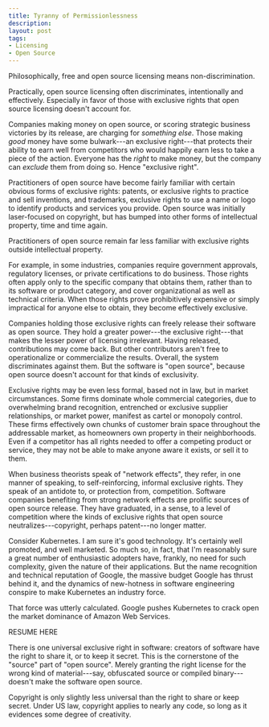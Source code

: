 ```yaml
---
title: Tyranny of Permissionlessness
description:
layout: post
tags:
- Licensing
- Open Source
---
```


Philosophically, free and open source licensing means non-discrimination.

Practically, open source licensing often discriminates, intentionally and effectively.  Especially in favor of those with exclusive rights that open source licensing doesn't account for.

Companies making money on open source, or scoring strategic business victories by its release, are charging for _something else_.  Those making _good_ money have some bulwark---an exclusive right---that protects their ability to earn well from competitors who would happily earn less to take a piece of the action.  Everyone has the _right_ to make money, but the company can _exclude_ them from doing so.  Hence "exclusive right".

Practitioners of open source have become fairly familiar with certain obvious forms of exclusive rights: patents, or exclusive rights to practice and sell inventions, and trademarks, exclusive rights to use a name or logo to identify products and services you provide.  Open source was initially laser-focused on copyright, but has bumped into other forms of intellectual property, time and time again.

Practitioners of open source remain far less familiar with exclusive rights outside intellectual property.

For example, in some industries, companies require government approvals, regulatory licenses, or private certifications to do business.  Those rights often apply only to the specific company that obtains them, rather than to its software or product category, and cover organizational as well as technical criteria.  When those rights prove prohibitively expensive or simply impractical for anyone else to obtain, they become effectively exclusive.

Companies holding those exclusive rights can freely release their software as open source.  They hold a greater power---the exclusive right---that makes the lesser power of licensing irrelevant.  Having released, contributions may come back.  But other contributors aren't free to operationalize or commercialize the results.  Overall, the system discriminates against them.  But the software is "open source", because open source doesn't account for that kinds of exclusivity.

Exclusive rights may be even less formal, based not in law, but in market circumstances.  Some firms dominate whole commercial categories, due to overwhelming brand recognition, entrenched or exclusive supplier relationships, or market power, manifest as cartel or monopoly control.  These firms effectively own chunks of customer brain space throughout the addressable market, as homeowners own property in their neighborhoods.  Even if a competitor has all rights needed to offer a competing product or service, they may not be able to make anyone aware it exists, or sell it to them.

When business theorists speak of "network effects", they refer, in one manner of speaking, to self-reinforcing, informal exclusive rights.  They speak of an antidote to, or protection from, competition.  Software companies benefiting from strong network effects are prolific sources of open source release.  They have graduated, in a sense, to a level of competition where the kinds of exclusive rights that open source neutralizes---copyright, perhaps patent---no longer matter.

Consider Kubernetes.  I am sure it's good technology.  It's certainly well promoted, and well marketed.  So much so, in fact, that I'm reasonably sure a great number of enthusiastic adopters have, frankly, no need for such complexity, given the nature of their applications.  But the name recognition and technical reputation of Google, the massive budget Google has thrust behind it, and the dynamics of new-hotness in software engineering conspire to make Kubernetes an industry force.

That force was utterly calculated.  Google pushes Kubernetes to crack open the market dominance of Amazon Web Services.

RESUME HERE

There is one universal exclusive right in software: creators of software have the right to share it, or to keep it secret.  This is the cornerstone of the "source" part of "open source".  Merely granting the right license for the wrong kind of material---say, obfuscated source or compiled binary---doesn't make the software open source.

Copyright is only slightly less universal than the right to share or keep secret. Under US law, copyright applies to nearly any code, so long as it evidences some degree of creativity.